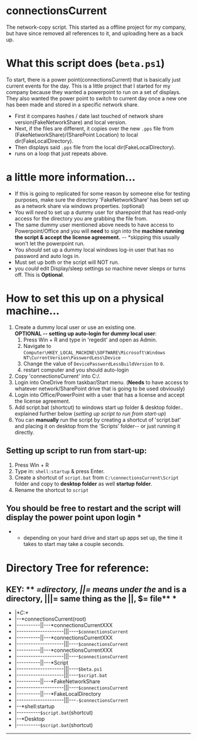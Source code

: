 # connectionsCurrent
The network-copy script. This started as a offline project for my company, but have since removed all references to it, and uploading here as a back up.

# What this script does (`beta.ps1`)
To start, there is a power point(connectionsCurrent) that is basically just current events for the day. This is a little project that I started for my company because they wanted a powerpoint to run on a set of displays. They also wanted the power point to switch to current day once a new one has been made and stored in a specific network share.
- First it compares hashes / date last touched of network share version(FakeNetworkShare) and local version.
- Next, if the files are different, it copies over the new `.pps` file from (FakeNetworkShare)/(SharePoint Location) to local dir(FakeLocalDirectory).
- Then displays said `.pps` file from the local dir(FakeLocalDirectory). 
- runs on a loop that just repeats above.
# a little more information...
- If this is going to replicated for some reason by someone else for testing purposes, make sure the directory 'FakeNetworkShare' has been set up as a network share via windows properties. (optional)
- You will *need* to set up a dummy user for sharepoint that has read-only access for the directory you are grabbing the file from.
- The same dummy user mentioned above needs to have access to Powerpoint/Office and you will **need** to sign into the **machine running the script & accept the license agreement.** -- *skipping this usually won't let the powerpoint run.
- You *should* set up a dummy local windows log-in user that has no password and auto logs in.
- Must set up both or the script will NOT run.
- you *could* edit Display/sleep settings so machine never sleeps or turns off. This is **Optional**.
# How to set this up on a physical machine...
1. Create a dummy local user or use an existing one. \
 **OPTIONAL -- setting up auto-login for dummy local user**: 
    1. Press Win + R and type in 'regedit' and open as Admin.
    2. Navigate to `Computer\HKEY_LOCAL_MACHINE\SOFTWARE\Microsoft\Windows NT\CurrentVersion\PasswordLess\Device`
    3. Change the value of `DevicePasswordLessBuildVersion` to `0`.
    4. restart computer and you should auto-login
2. Copy 'connectionsCurrent' into C:/.
3. Login into OneDrive from taskbar/Start menu. (**Needs** to have access to whatever network/SharePoint drive that is going to be used obviously)
4. Login into Office/PowerPoint with a user that has a license and accept the license agreement.
5. Add script.bat (shortcut) to windows start up folder & desktop folder.. explained further below (*setting up script to run from start-up*)
6. You can **manually** run the script by creating a shortcut of 'script.bat' and placing it on desktop from the 'Scripts' folder-- or just running it directly.
## Setting up script to run from start-up:
1. Press Win + R
2. Type in: `shell:startup` & press Enter.
3. Create a shortcut of `script.bat` from `C:\connectionsCurrent\Script` folder and copy to **desktop folder** as well **startup folder**.
4. Rename the shortcut to `script`
## You should be free to restart and the script will display the power point upon login *
* - depending on your hard drive and start up apps set up, the time it takes to start may take a couple seconds.
# Directory Tree for reference:
KEY: ** *=directory, ||= means under the* and is a directory, |||= same thing as the ||, $= file** *
---------------------------------------------------------------------------
- |**C:\**
- |--*connectionsCurrent(root)
- |----------||---*connectionsCurrentXXX
- |--------------------|||----`$connectionsCurrent`
- |----------||---*connectionsCurrentXXX
- |--------------------|||----`$connectionsCurrent`
- |----------||---*connectionsCurrentXXX
- |--------------------|||----`$connectionsCurrent`
- |----------||---*Script
- |--------------------|||----`$beta.ps1`
- |--------------------|||----`$script.bat`
- |----------||---*FakeNetworkShare
- |--------------------|||----`$connectionsCurrent`
- |----------||---*FakeLocalDirectory
- |--------------------|||---`-$connectionsCurrent`
- |--*shell:startup
- |----------`$script.bat`(shortcut)
- |--*Desktop
- |----------`$script.bat`(shortcut)
---------------------------------------------------------------------------
